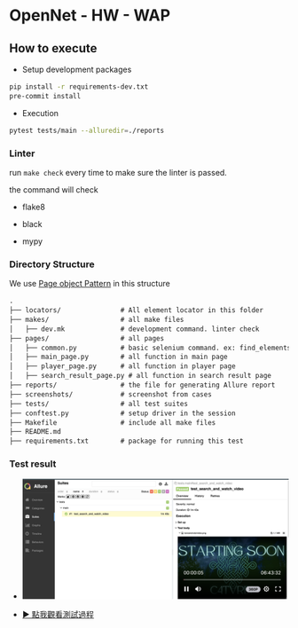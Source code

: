 # OpenNet - HW - WAP

## How to execute

- Setup development packages

```bash
pip install -r requirements-dev.txt
pre-commit install
```

- Execution

```bash
pytest tests/main --alluredir=./reports
```

### Linter

run `make check` every time to make sure the linter is passed.

the command will check

- flake8

- black

- mypy

### Directory Structure

We use [Page object Pattern](https://www.selenium.dev/documentation/test_practices/encouraged/page_object_models/) in this structure

```txt
.
├── locators/               # All element locator in this folder 
├── makes/                  # all make files
│   ├── dev.mk              # development command. linter check
├── pages/                  # all pages 
│   ├── common.py           # basic selenium command. ex: find_elements
│   ├── main_page.py        # all function in main page
│   ├── player_page.py      # all function in player page
│   ├── search_result_page.py # all function in search result page
├── reports/                # the file for generating Allure report
├── screenshots/            # screenshot from cases
├── tests/                  # all test suites
├── conftest.py             # setup driver in the session
├── Makefile                # include all make files
├── README.md
├── requirements.txt        # package for running this test
```

### Test result

- ![Allure report](./screenshots/WAP.png)

- [▶ 點我觀看測試過程](https://github.com/esthertsai45/OpenNet_WAP/blob/main/screenshots/WAP_480.mov?raw=true)